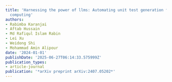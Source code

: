```yaml
---
title: 'Harnessing the power of llms: Automating unit test generation for high-performance
  computing'
authors:
- Rabimba Karanjai
- Aftab Hussain
- Md Rafiqul Islam Rabin
- Lei Xu
- Weidong Shi
- Mohammad Amin Alipour
date: '2024-01-01'
publishDate: '2025-06-27T06:14:33.575999Z'
publication_types:
- article-journal
publication: '*arXiv preprint arXiv:2407.05202*'
---
```

